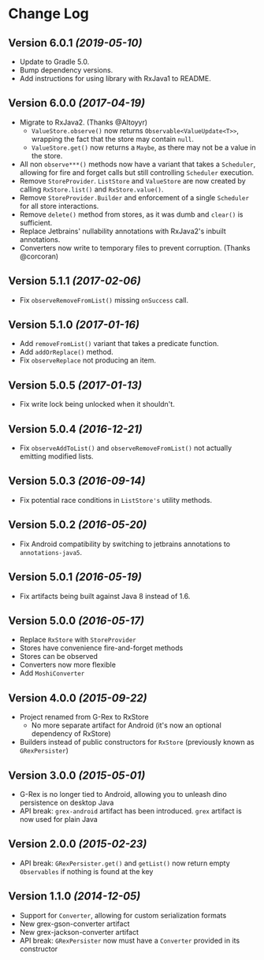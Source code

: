 Change Log
==========
Version 6.0.1 *(2019-05-10)*
----------------------------
* Update to Gradle 5.0.
* Bump dependency versions.
* Add instructions for using library with RxJava1 to README.

Version 6.0.0 *(2017-04-19)*
----------------------------
* Migrate to RxJava2. (Thanks @Altoyyr)
  - `ValueStore.observe()` now returns `Observable<ValueUpdate<T>>`, wrapping the fact that the store may contain `null`.
  - `ValueStore.get()` now returns a `Maybe`, as there may not be a value in the store.
* All non `observe***()` methods now have a variant that takes a `Scheduler`, allowing for fire and forget calls but still controlling `Scheduler` execution.
* Remove `StoreProvider`. `ListStore` and `ValueStore` are now created by calling `RxStore.list()` and `RxStore.value()`.
* Remove `StoreProvider.Builder` and enforcement of a single `Scheduler` for all store interactions.
* Remove `delete()` method from stores, as it was dumb and `clear()` is sufficient.
* Replace Jetbrains' nullability annotations with RxJava2's inbuilt annotations.
* Converters now write to temporary files to prevent corruption. (Thanks @corcoran)

Version 5.1.1 *(2017-02-06)*
----------------------------
* Fix `observeRemoveFromList()` missing `onSuccess` call.

Version 5.1.0 *(2017-01-16)*
----------------------------
* Add `removeFromList()` variant that takes a predicate function.
* Add `addOrReplace()` method.
* Fix `observeReplace` not producing an item.

Version 5.0.5 *(2017-01-13)*
----------------------------
* Fix write lock being unlocked when it shouldn't.

Version 5.0.4 *(2016-12-21)*
----------------------------
* Fix `observeAddToList()` and `observeRemoveFromList()` not actually emitting modified lists.

Version 5.0.3 *(2016-09-14)*
----------------------------
* Fix potential race conditions in `ListStore's` utility methods.

Version 5.0.2 *(2016-05-20)*
----------------------------
* Fix Android compatibility by switching to jetbrains annotations to `annotations-java5`.

Version 5.0.1 *(2016-05-19)*
----------------------------
* Fix artifacts being built against Java 8 instead of 1.6.

Version 5.0.0 *(2016-05-17)*
----------------------------
* Replace `RxStore` with `StoreProvider`
* Stores have convenience fire-and-forget methods
* Stores can be observed
* Converters now more flexible
* Add `MoshiConverter`

Version 4.0.0 *(2015-09-22)*
----------------------------
* Project renamed from G-Rex to RxStore
  * No more separate artifact for Android (it's now an optional dependency of RxStore)
* Builders instead of public constructors for `RxStore` (previously known as `GRexPersister`)

Version 3.0.0 *(2015-05-01)*
----------------------------
* G-Rex is no longer tied to Android, allowing you to unleash dino persistence on desktop Java
* API break: `grex-android` artifact has been introduced. `grex` artifact is now used for plain Java

Version 2.0.0 *(2015-02-23)*
----------------------------
* API break: `GRexPersister.get()` and `getList()` now return empty `Observables` if nothing is found at the key

Version 1.1.0 *(2014-12-05)*
----------------------------
* Support for `Converter`, allowing for custom serialization formats
* New grex-gson-converter artifact
* New grex-jackson-converter artifact
* API break: `GRexPersister` now must have a `Converter` provided in its constructor
